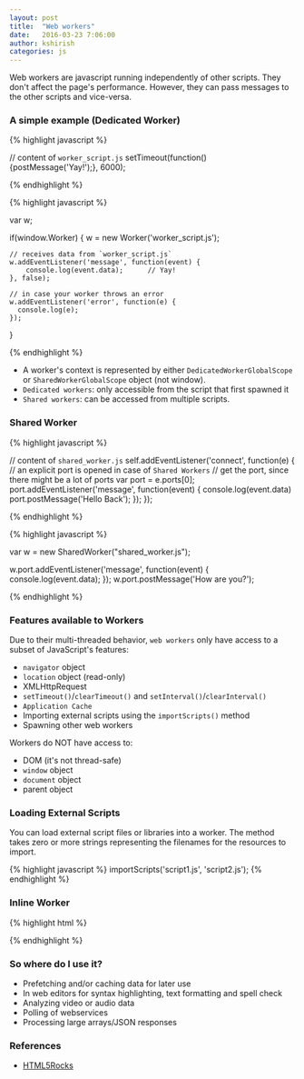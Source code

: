 ```yaml
---
layout: post
title:  "Web workers"
date:   2016-03-23 7:06:00
author: kshirish
categories: js
---
```


Web workers are javascript running independently of other scripts. They don't affect the page's performance. However, they can pass messages to the other scripts and vice-versa.

### A simple example (Dedicated Worker)

{% highlight javascript %}

  // content of `worker_script.js`
  setTimeout(function() {postMessage('Yay!');}, 6000);

{% endhighlight %}

{% highlight javascript %}
  
  var w;

  if(window.Worker) {
    w = new Worker('worker_script.js');

    // receives data from `worker_script.js`
    w.addEventListener('message', function(event) {
        console.log(event.data);      // Yay!
    }, false);

    // in case your worker throws an error
    w.addEventListener('error', function(e) {
      console.log(e);
    });
  }

{% endhighlight %}

- A worker's context is represented by either `DedicatedWorkerGlobalScope` or `SharedWorkerGlobalScope` object (not window).
- `Dedicated workers`: only accessible from the script that first spawned it
- `Shared workers`: can be accessed from multiple scripts.

### Shared Worker

{% highlight javascript %}

  // content of `shared_worker.js`
  self.addEventListener('connect', function(e) {
   // an explicit port is opened in case of `Shared Workers`
   // get the port, since there might be a lot of ports 
    var port = e.ports[0];
    port.addEventListener('message', function(event) {
      console.log(event.data)
      port.postMessage('Hello Back');
    });
  });

{% endhighlight %}

{% highlight javascript %}

  var w = new SharedWorker("shared_worker.js");

  w.port.addEventListener('message', function(event) {
    console.log(event.data);
  });
  w.port.postMessage('How are you?');

{% endhighlight %}

### Features available to Workers
Due to their multi-threaded behavior, `web workers` only have access to a subset of JavaScript's features:

- `navigator` object
- `location` object (read-only)
- XMLHttpRequest
- `setTimeout()`/`clearTimeout()` and `setInterval()`/`clearInterval()`
- `Application Cache`
- Importing external scripts using the `importScripts()` method
- Spawning other web workers

Workers do NOT have access to:

- DOM (it's not thread-safe)
- `window` object
- `document` object
- parent object

### Loading External Scripts
You can load external script files or libraries into a worker. The method takes zero or more strings representing the filenames for the resources to import.

{% highlight javascript %}
  importScripts('script1.js', 'script2.js');
{% endhighlight %}

### Inline Worker

{% highlight html %}
  <!DOCTYPE html>
<html>
<head>
  <meta charset="utf-8" />
</head>
<body>

  <script id="worker1" type="javascript/worker">
    // This script won't be parsed by JS engines
    // because its type is javascript/worker.
    self.onmessage = function(e) {
      self.postMessage('msg from worker');
    };
    // Rest of your worker code goes here.
  </script>

  <script>    
    var blob = new Blob([document.querySelector('#worker1').textContent]);
    // Obtain a blob URL reference to our worker 'file'.
    // Blob URLs are unique and last for the lifetime of your 
    // application (e.g. until the document is unloaded).
    var blobURL = window.URL.createObjectURL(blob);
    var worker = new Worker(blobURL);
    
    // Now you got your usual `worker` object
    worker.addEventListener('message', function(e) {
      console.log("Received: " + e.data);
    });
    worker.postMessage('Hello'); // Start the worker.
  </script>
</body>
</html>
{% endhighlight %}

### So where do I use it?
- Prefetching and/or caching data for later use
- In web editors for syntax highlighting, text formatting and spell check
- Analyzing video or audio data
- Polling of webservices
- Processing large arrays/JSON responses

### References
- [HTML5Rocks](http://www.html5rocks.com/en/tutorials/workers/basics/)





